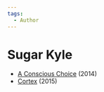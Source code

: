 ```yaml
---
tags:
  - Author
---
```


# Sugar Kyle

- [A Conscious Choice](./aconsciouschoice.md) (2014)
- [Cortex](./cortex.md) (2015)